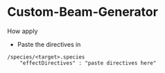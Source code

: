 # Custom-Beam-Generator

How apply
- Paste the directives in
```
/species/<target>.species
    "effectDirectives" : "paste directives here"
```